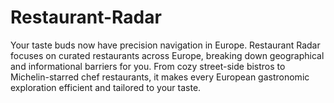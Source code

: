 # Restaurant-Radar
Your taste buds now have precision navigation in Europe. Restaurant Radar focuses on curated restaurants across Europe, breaking down geographical and informational barriers for you. From cozy street-side bistros to Michelin-starred chef restaurants, it makes every European gastronomic exploration efficient and tailored to your taste.
